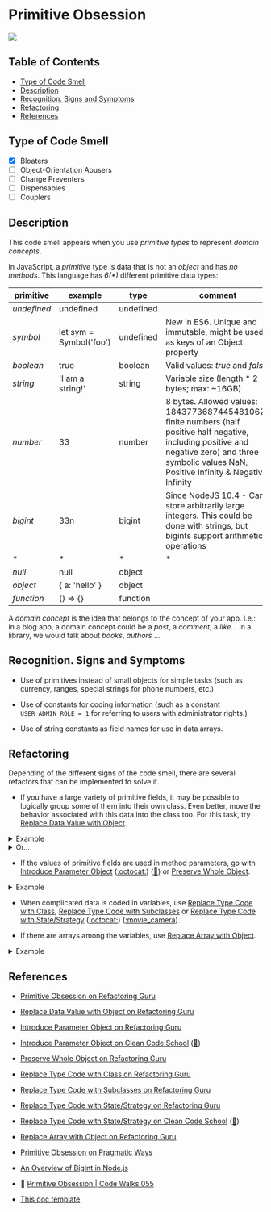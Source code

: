 # Primitive Obsession

![](https://www.pragmaticways.com/wp-content/uploads/2020/02/code-smells-primitive-obsession.png)

## Table of Contents

- [Type of Code Smell](#type-of-code-smell)
- [Description](#description)
- [Recognition. Signs and Symptoms](#recognition-signs-and-symptoms)
- [Refactoring](#refactoring)
- [References](#references)

## Type of Code Smell

- [x] Bloaters
- [ ] Object-Orientation Abusers
- [ ] Change Preventers
- [ ] Dispensables
- [ ] Couplers

## Description

This code smell appears when you use *primitive types* to represent *domain concepts*.

In JavaScript, a *primitive* type is data that is not an _object_ and has _no methods_. This language has _6(*)_ different primitive data types:

|   primitive   |         example         |    type     | comment |
|---------------|-------------------------|-------------|---------|
|  _undefined_  |       undefined         |  undefined  |         |
|   _symbol_    | let sym = Symbol('foo') |  undefined  | New in ES6. Unique and immutable, might be used as keys of an Object property |
|   _boolean_   |          true           |   boolean   | Valid values: *true* and *false* |
|   _string_    |     'I am a string!'    |   string    | Variable size (length * 2 bytes; max: ~16GB) |
|   _number_    |           33            |   number    | 8 bytes. Allowed values: 18437736874454810624 finite numbers (half positive half negative, including positive and negative zero) and three symbolic values NaN, Positive Infinity & Negative Infinity |
|   _bigint_    |           33n           |   bigint    | Since NodeJS 10.4 - Can store arbitrarily large integers. This could be done with strings, but bigints support arithmetic operations |
|       *       |           *             |     *       |   *     |
|    _null_     |          null           |   object    |         |
|   _object_    |     { a: 'hello' }      |   object    |         |
|  _function_   |         () => {}        |  function   |         |


A *domain concept* is the idea that belongs to the concept of your app. I.e.: in a blog app, a domain concept could be a _post_, a _comment_, a _like_... In a library, we would talk about _books_, _authors_ ...


## Recognition. Signs and Symptoms

- Use of primitives instead of small objects for simple tasks (such as currency, ranges, special strings for phone numbers, etc.)

- Use of constants for coding information (such as a constant `USER_ADMIN_ROLE = 1` for referring to users with administrator rights.)

- Use of string constants as field names for use in data arrays.

## Refactoring

Depending of the different signs of the code smell, there are several refactors that can be implemented to solve it.

- If you have a large variety of primitive fields, it may be possible to logically group some of them into their own class. Even better, move the behavior associated with this data into the class too. For this task, try [Replace Data Value with Object](https://refactoring.guru/replace-data-value-with-object).

<details>
  <summary>Example</summary>
  From:
```java
class User {
  private String userName;
  private String password;

  public User(String userName, String password) {
    this.userName = userName;
    this.password = password;
  }
}
```
To:
```java
class Password {
  private String value;

  public Password(String value) {
    if (value.length() < 8) {
      throw new InvalidPasswordException('too short!!');
    }
    this.value = value;
  };
}

class User {
  private String userName;
  private Password password;

  public User(String userName, Password password) {
    this.userName = userName;
    this.password = password;
  }
};

User user = new User('leonardoDaVinci', 'leoInDaHous');
```
</details>

<details>
  <summary>Or...</summary>
  From:
```javascript
const User = (name, email) => ({
  name,
  email,
});
```

To:
```javascript
const Name = value => { ... };
const Email = value => { ... };

const User = (_name, _email) => ({
  name: Name(_name),
  email: Email(_email),
});
```
</details>

- If the values of primitive fields are used in method parameters, go with [Introduce Parameter Object](https://refactoring.guru/introduce-parameter-object) ([:octocat:](https://github.com/guidesmiths/clean-code-school/tree/master/refactors/introduce-parameter-object)) ([:movie_camera:](https://youtu.be/k-5M7oR5hLI)) or [Preserve Whole Object](https://refactoring.guru/preserve-whole-object).

<details>
  <summary>Example</summary>
  From:
```javascript
const calculateSeconds = (startDate, endDate) => { ... };
```

To:
```javascript
const calculateSeconds = (dateRange) => { ... };
```
</details>


- When complicated data is coded in variables, use [Replace Type Code with Class](https://refactoring.guru/replace-type-code-with-classs), [Replace Type Code with Subclasses](https://refactoring.guru/replace-type-code-with-subclasses) or [Replace Type Code with State/Strategy](https://refactoring.guru/replace-type-code-with-state-strategy) ([:octocat:](https://github.com/guidesmiths/clean-code-school/tree/master/refactors/replace-type-code-with-state-or-strategy)) ([:movie_camera](https://youtu.be/L4vHWK12rIQ)).

- If there are arrays among the variables, use [Replace Array with Object](https://refactoring.guru/replace-array-with-object).

<details>
  <summary>Example</summary>
From:
```javascript
const row = [];
row[0] = 'Betis';
row[1] = 'Joaquín';
```

To
```javascript
const Row = (teamName, teamCaptain) => ({
  teamName,
  teamCaptain,
});
const row = Row('Betis', 'Joaquín';
});
```
</details>


## References

- [Primitive Obsession on Refactoring Guru](https://refactoring.guru/smells/primitive-obsession)

- [Replace Data Value with Object on Refactoring Guru](https://refactoring.guru/replace-data-value-with-object)

- [Introduce Parameter Object on Refactoring Guru](https://refactoring.guru/introduce-parameter-object)

- [Introduce Parameter Object on Clean Code School](https://github.com/guidesmiths/clean-code-school/tree/master/refactors/introduce-parameter-object) ([:movie_camera:](https://youtu.be/k-5M7oR5hLI))

- [Preserve Whole Object on Refactoring Guru](https://refactoring.guru/preserve-whole-object)

- [Replace Type Code with Class on Refactoring Guru](https://refactoring.guru/replace-type-code-with-classs)

- [Replace Type Code with Subclasses on Refactoring Guru](https://refactoring.guru/replace-type-code-with-subclasses) 

- [Replace Type Code with State/Strategy on Refactoring Guru](https://refactoring.guru/replace-type-code-with-state-strategy)

- [Replace Type Code with State/Strategy on Clean Code School](https://github.com/guidesmiths/clean-code-school/tree/master/refactors/replace-type-code-with-state-or-strategy) ([:movie_camera:](https://youtu.be/L4vHWK12rIQ))

- [Replace Array with Object on Refactoring Guru](https://refactoring.guru/replace-array-with-object)

- [Primitive Obsession on Pragmatic Ways](https://www.pragmaticways.com/31-code-smells-you-must-know/#10_Primitive_Obsession)

- [An Overview of BigInt in Node.js](http://thecodebarbarian.com/an-overview-of-bigint-in-node-js.html)

- :movie_camera: [Primitive Obsession | Code Walks 055](https://www.youtube.com/watch?v=wKtooLW8GDc)

- [This doc template](https://gist.github.com/reymon359/1dbeab82c0323cc2d6e0d010ba71ebe4)
